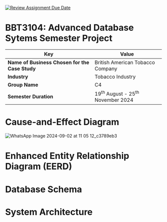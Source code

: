 [![Review Assignment Due Date](https://classroom.github.com/assets/deadline-readme-button-22041afd0340ce965d47ae6ef1cefeee28c7c493a6346c4f15d667ab976d596c.svg)](https://classroom.github.com/a/fbNyN1as)
# BBT3104: Advanced Database Sytems Semester Project

| **Key**                                                               | Value                                                                                                                                                                              |
|---------------|---------------------------------------------------------|
| **Name of Business Chosen for the Case Study**                                                       | British American Tobacco Company |
| **Industry**                                                       | Tobacco Industry |
| **Group Name**                                                               | C4 |
| **Semester Duration**                                                 | 19<sup>th</sup> August - 25<sup>th</sup> November 2024                                                                                                                       |

# Cause-and-Effect Diagram
![WhatsApp Image 2024-09-02 at 11 05 12_c3789eb3](https://github.com/user-attachments/assets/a4fc5762-4a00-4e65-9201-96eed23dd7b3)


# Enhanced Entity Relationship Diagram (EERD)


# Database Schema


# System Architecture
